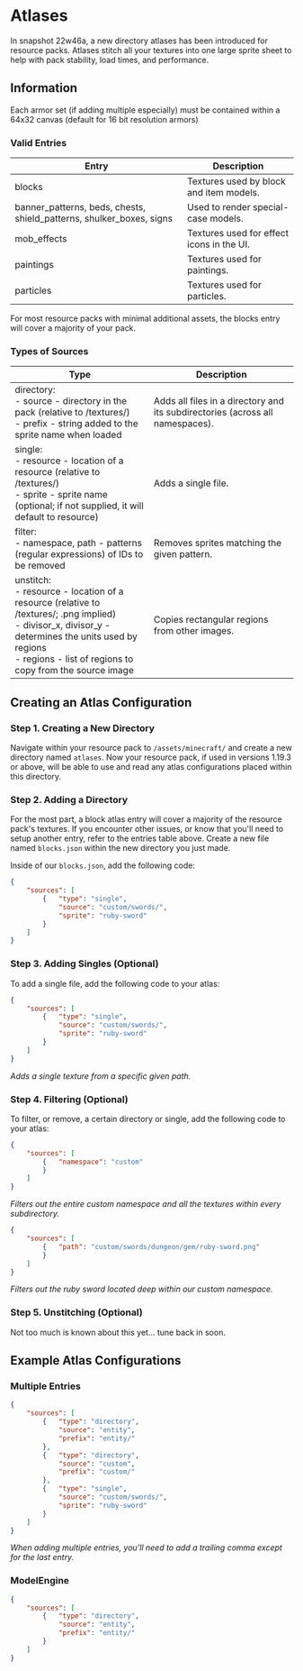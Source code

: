 # Atlases

In snapshot 22w46a, a new directory atlases has been introduced for resource packs. Atlases stitch all your textures into one large sprite sheet to help with pack stability, load times, and performance.

## Information

Each armor set (if adding multiple especially) must be contained within a 64x32 canvas (default for 16 bit resolution armors)

### Valid Entries

| Entry | Description |
|-------|-------------|
| blocks | Textures used by block and item models. |
| banner_patterns, beds, chests, shield_patterns, shulker_boxes, signs | Used to render special-case models. |
| mob_effects | Textures used for effect icons in the UI. |
| paintings | Textures used for paintings. |
| particles | Textures used for particles. |

For most resource packs with minimal additional assets, the blocks entry will cover a majority of your pack.

### Types of Sources

| Type | Description |
|------|-------------|
| directory:<br>- source - directory in the pack (relative to /textures/)<br>- prefix - string added to the sprite name when loaded | Adds all files in a directory and its subdirectories (across all namespaces). |
| single:<br>- resource - location of a resource (relative to /textures/)<br>- sprite - sprite name (optional; if not supplied, it will default to resource) | Adds a single file. |
| filter:<br>- namespace, path - patterns (regular expressions) of IDs to be removed | Removes sprites matching the given pattern. |
| unstitch:<br>- resource - location of a resource (relative to /textures/; .png implied)<br>- divisor_x, divisor_y - determines the units used by regions<br>- regions - list of regions to copy from the source image | Copies rectangular regions from other images. |

## Creating an Atlas Configuration

### Step 1. Creating a New Directory

Navigate within your resource pack to `/assets/minecraft/` and create a new directory named `atlases`. Now your resource pack, if used in versions 1.19.3 or above, will be able to use and read any atlas configurations placed within this directory.

### Step 2. Adding a Directory

For the most part, a block atlas entry will cover a majority of the resource pack's textures. If you encounter other issues, or know that you'll need to setup another entry, refer to the entries table above. Create a new file named `blocks.json` within the new directory you just made.

Inside of our `blocks.json`, add the following code:

```json
{
    "sources": [
        {   "type": "single",
            "source": "custom/swords/",
            "sprite": "ruby-sword"
        }
    ]
}
```

### Step 3. Adding Singles (Optional)

To add a single file, add the following code to your atlas:

```json
{
    "sources": [
        {   "type": "single",
            "source": "custom/swords/",
            "sprite": "ruby-sword"
        }
    ]
}
```
*Adds a single texture from a specific given path.*

### Step 4. Filtering (Optional)

To filter, or remove, a certain directory or single, add the following code to your atlas:

```json
{
    "sources": [
        {   "namespace": "custom"
        }
    ]
}
```
*Filters out the entire custom namespace and all the textures within every subdirectory.*

```json
{
    "sources": [
        {   "path": "custom/swords/dungeon/gem/ruby-sword.png"
        }
    ]
}
```
*Filters out the ruby sword located deep within our custom namespace.*

### Step 5. Unstitching (Optional)

Not too much is known about this yet... tune back in soon.

## Example Atlas Configurations

### Multiple Entries

```json
{
    "sources": [
        {   "type": "directory",
            "source": "entity",
            "prefix": "entity/"
        },
        {   "type": "directory",
            "source": "custom",
            "prefix": "custom/"
        },
        {   "type": "single",
            "source": "custom/swords/",
            "sprite": "ruby-sword"
        }
    ]
}
```
*When adding multiple entries, you'll need to add a trailing comma except for the last entry.*

### ModelEngine

```json
{
    "sources": [
        {   "type": "directory",
            "source": "entity",
            "prefix": "entity/"
        }
    ]
}
```